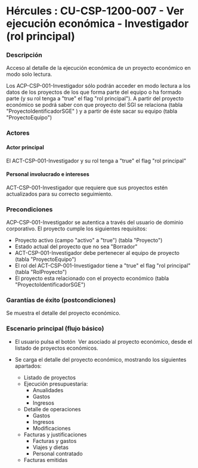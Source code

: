 # Hércules : CU\-CSP\-1200\-007 \- Ver ejecución económica \- Investigador (rol principal)



### Descripción

Acceso al detalle de la ejecución económica de un proyecto económico en modo solo lectura.

Los ACP\-CSP\-001\-Investigador sólo podrán acceder en modo lectura a los datos de los proyectos de los que forma parte del equipo o ha formado parte (y su rol tenga a "true" el flag "rol principal"). A partir del proyecto económico se podrá saber con que proyecto del SGI se relaciona (tabla "ProyectoIdentificadorSGE" ) y a partir de éste sacar su equipo (tabla "ProyectoEquipo")

### Actores

#### Actor principal

El ACT\-CSP\-001\-Investigador y su rol tenga a "true" el flag "rol principal"

#### Personal involucrado e intereses

ACT\-CSP\-001\-Investigador que requiere que sus proyectos estén actualizados para su correcto seguimiento.

### Precondiciones

ACP\-CSP\-001\-Investigador se autentica a través del usuario de dominio corporativo. El proyecto cumple los siguientes requisitos:

* Proyecto activo (campo "activo" a "true") (tabla "Proyecto")
* Estado actual del proyecto que no sea "Borrador"
* ACT\-CSP\-001\-Investigador debe pertenecer al equipo de proyecto (tabla "ProyectoEquipo")
* El rol del ACT\-CSP\-001\-Investigador tiene a "true" el flag "rol principal"  (tabla "RolProyecto")
* El proyecto esta relacionado con el proyecto económico (tabla "ProyectoIdentificadorSGE")

  


### Garantías de éxito (postcondiciones)

Se muestra el detalle del proyecto económico.

### Escenario principal (flujo básico)

* El usuario pulsa el botón  Ver asociado al proyecto económico, desde el listado de proyectos económicos.
* Se carga el detalle del proyecto económico, mostrando los siguientes apartados:


	+ Listado de proyectos
	+ Ejecución presupuestaria:
		- Anualidades
		- Gastos
		- Ingresos
	+ Detalle de operaciones
		- Gastos
		- Ingresos
		- Modificaciones
	+ Facturas y justificaciones
		- Facturas y gastos
		- Viajes y dietas
		- Personal contratado
	+ Facturas emitidas




